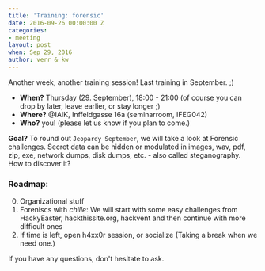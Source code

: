```yaml
---
title: 'Training: forensic'
date: 2016-09-26 00:00:00 Z
categories:
- meeting
layout: post
when: Sep 29, 2016
author: verr & kw
---
```


Another week, another training session!
Last training in September. ;)

* **When?** Thursday (29. September), 18:00 - 21:00 (of course you can drop by later, leave earlier, or stay longer ;)
* **Where?** @IAIK, Inffeldgasse 16a (seminarroom, IFEG042)
* **Who?** you! (please let us know if you plan to come.)


**Goal?** To round out `Jeopardy September`, we will take a look at Forensic challenges. Secret data can be hidden or modulated in images, wav, pdf, zip, exe, network dumps, disk dumps, etc. - also called steganography. How to discover it?


### Roadmap:

0. Organizational stuff
1. Foreniscs with *chille*: We will start with some easy challenges from HackyEaster, hackthissite.org, hackvent and then continue with more difficult ones
2. If time is left, open h4xx0r session, or socialize
(Taking a break when we need one.)

If you have any questions, don't hesitate to ask.
